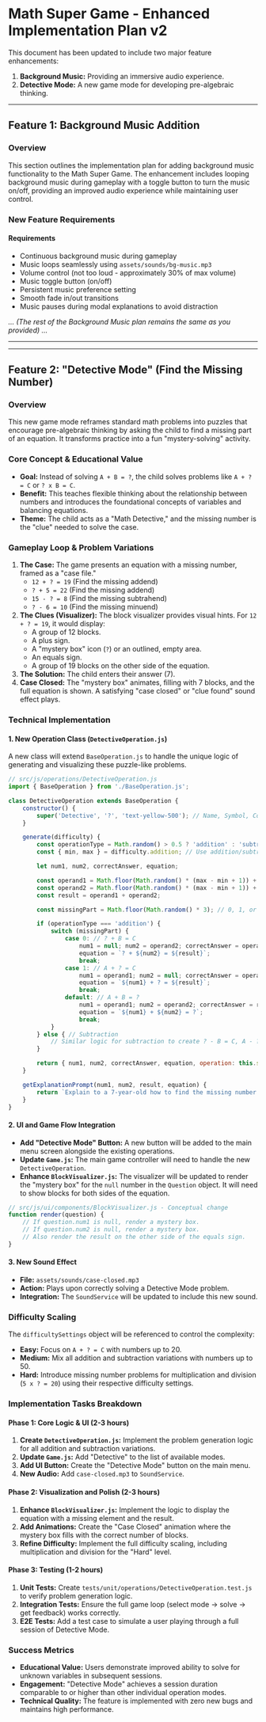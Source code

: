 # Math Super Game - Enhanced Implementation Plan v2

This document has been updated to include two major feature enhancements:
1.  **Background Music:** Providing an immersive audio experience.
2.  **Detective Mode:** A new game mode for developing pre-algebraic thinking.

---

## Feature 1: Background Music Addition

### Overview
This section outlines the implementation plan for adding background music functionality to the Math Super Game. The enhancement includes looping background music during gameplay with a toggle button to turn the music on/off, providing an improved audio experience while maintaining user control.

### New Feature Requirements

#### Requirements
- Continuous background music during gameplay
- Music loops seamlessly using `assets/sounds/bg-music.mp3`
- Volume control (not too loud - approximately 30% of max volume)
- Music toggle button (on/off)
- Persistent music preference setting
- Smooth fade in/out transitions
- Music pauses during modal explanations to avoid distraction

_... (The rest of the Background Music plan remains the same as you provided) ..._

---
---

## Feature 2: "Detective Mode" (Find the Missing Number)

### Overview
This new game mode reframes standard math problems into puzzles that encourage pre-algebraic thinking by asking the child to find a missing part of an equation. It transforms practice into a fun "mystery-solving" activity.

### Core Concept & Educational Value
-   **Goal:** Instead of solving `A + B = ?`, the child solves problems like `A + ? = C` or `? x B = C`.
-   **Benefit:** This teaches flexible thinking about the relationship between numbers and introduces the foundational concepts of variables and balancing equations.
-   **Theme:** The child acts as a "Math Detective," and the missing number is the "clue" needed to solve the case.

### Gameplay Loop & Problem Variations
1.  **The Case:** The game presents an equation with a missing number, framed as a "case file."
    *   `12 + ? = 19` (Find the missing addend)
    *   `? + 5 = 22` (Find the missing addend)
    *   `15 - ? = 8` (Find the missing subtrahend)
    *   `? - 6 = 10` (Find the missing minuend)
2.  **The Clues (Visualizer):** The block visualizer provides visual hints. For `12 + ? = 19`, it would display:
    *   A group of 12 blocks.
    *   A plus sign.
    *   A "mystery box" icon (`?`) or an outlined, empty area.
    *   An equals sign.
    *   A group of 19 blocks on the other side of the equation.
3.  **The Solution:** The child enters their answer (7).
4.  **Case Closed:** The "mystery box" animates, filling with 7 blocks, and the full equation is shown. A satisfying "case closed" or "clue found" sound effect plays.

### Technical Implementation

#### 1. New Operation Class (`DetectiveOperation.js`)
A new class will extend `BaseOperation.js` to handle the unique logic of generating and visualizing these puzzle-like problems.

```javascript
// src/js/operations/DetectiveOperation.js
import { BaseOperation } from './BaseOperation.js';

class DetectiveOperation extends BaseOperation {
    constructor() {
        super('Detective', '?', 'text-yellow-500'); // Name, Symbol, Color
    }

    generate(difficulty) {
        const operationType = Math.random() > 0.5 ? 'addition' : 'subtraction';
        const { min, max } = difficulty.addition; // Use addition/subtraction difficulty ranges

        let num1, num2, correctAnswer, equation;

        const operand1 = Math.floor(Math.random() * (max - min + 1)) + min;
        const operand2 = Math.floor(Math.random() * (max - min + 1)) + min;
        const result = operand1 + operand2;

        const missingPart = Math.floor(Math.random() * 3); // 0, 1, or 2 to decide which part is missing

        if (operationType === 'addition') {
            switch (missingPart) {
                case 0: // ? + B = C
                    num1 = null; num2 = operand2; correctAnswer = operand1;
                    equation = `? + ${num2} = ${result}`;
                    break;
                case 1: // A + ? = C
                    num1 = operand1; num2 = null; correctAnswer = operand2;
                    equation = `${num1} + ? = ${result}`;
                    break;
                default: // A + B = ?
                    num1 = operand1; num2 = operand2; correctAnswer = result;
                    equation = `${num1} + ${num2} = ?`;
                    break;
            }
        } else { // Subtraction
            // Similar logic for subtraction to create ? - B = C, A - ? = C, etc.
        }

        return { num1, num2, correctAnswer, equation, operation: this.symbol };
    }

    getExplanationPrompt(num1, num2, result, equation) {
        return `Explain to a 7-year-old how to find the missing number in the equation ${equation}`;
    }
}
```

#### 2. UI and Game Flow Integration
-   **Add "Detective Mode" Button:** A new button will be added to the main menu screen alongside the existing operations.
-   **Update `Game.js`:** The main game controller will need to handle the new `DetectiveOperation`.
-   **Enhance `BlockVisualizer.js`:** The visualizer will be updated to render the "mystery box" for the `null` number in the `Question` object. It will need to show blocks for both sides of the equation.

```javascript
// src/js/ui/components/BlockVisualizer.js - Conceptual change
function render(question) {
    // If question.num1 is null, render a mystery box.
    // If question.num2 is null, render a mystery box.
    // Also render the result on the other side of the equals sign.
}
```

#### 3. New Sound Effect
-   **File:** `assets/sounds/case-closed.mp3`
-   **Action:** Plays upon correctly solving a Detective Mode problem.
-   **Integration:** The `SoundService` will be updated to include this new sound.

### Difficulty Scaling
The `difficultySettings` object will be referenced to control the complexity:
-   **Easy:** Focus on `A + ? = C` with numbers up to 20.
-   **Medium:** Mix all addition and subtraction variations with numbers up to 50.
-   **Hard:** Introduce missing number problems for multiplication and division (`5 x ? = 20`) using their respective difficulty settings.

### Implementation Tasks Breakdown

#### Phase 1: Core Logic & UI (2-3 hours)
1.  **Create `DetectiveOperation.js`:** Implement the problem generation logic for all addition and subtraction variations.
2.  **Update `Game.js`:** Add "Detective" to the list of available modes.
3.  **Add UI Button:** Create the "Detective Mode" button on the main menu.
4.  **New Audio:** Add `case-closed.mp3` to `SoundService`.

#### Phase 2: Visualization and Polish (2-3 hours)
1.  **Enhance `BlockVisualizer.js`:** Implement the logic to display the equation with a missing element and the result.
2.  **Add Animations:** Create the "Case Closed" animation where the mystery box fills with the correct number of blocks.
3.  **Refine Difficulty:** Implement the full difficulty scaling, including multiplication and division for the "Hard" level.

#### Phase 3: Testing (1-2 hours)
1.  **Unit Tests:** Create `tests/unit/operations/DetectiveOperation.test.js` to verify problem generation logic.
2.  **Integration Tests:** Ensure the full game loop (select mode -> solve -> get feedback) works correctly.
3.  **E2E Tests:** Add a test case to simulate a user playing through a full session of Detective Mode.

### Success Metrics
-   **Educational Value:** Users demonstrate improved ability to solve for unknown variables in subsequent sessions.
-   **Engagement:** "Detective Mode" achieves a session duration comparable to or higher than other individual operation modes.
-   **Technical Quality:** The feature is implemented with zero new bugs and maintains high performance.
